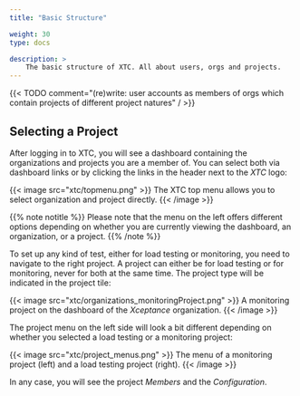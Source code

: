 ```yaml
---
title: "Basic Structure"

weight: 30
type: docs

description: >
    The basic structure of XTC. All about users, orgs and projects.
---
```


{{< TODO comment="(re)write: user accounts as members of orgs which contain projects of different project natures" / >}}



## Selecting a Project

After logging in to XTC, you will see a dashboard containing the organizations and projects you are  a member of. You can select both via dashboard links or by clicking the links in the header next to the _XTC_ logo:

{{< image src="xtc/topmenu.png" >}}
The XTC top menu allows you to select organization and project directly. 
{{< /image >}}

{{% note notitle %}}
Please note that the menu on the left offers different options depending on whether you are currently viewing the dashboard, an organization, or a project.
{{% /note %}}

To set up any kind of test, either for load testing or monitoring, you need to navigate to the right project. A project can either be for load testing or for monitoring, never for both at the same time. The project type will be indicated in the project tile:

{{< image src="xtc/organizations_monitoringProject.png" >}}
A monitoring project on the dashboard of the _Xceptance_ organization.
{{< /image >}}

The project menu on the left side will look a bit different depending on whether you selected a load testing or a monitoring project:

{{< image src="xtc/project_menus.png" >}}
The menu of a monitoring project (left) and a load testing project (right).
{{< /image >}}

In any case, you will see the project _Members_ and the _Configuration_. 

